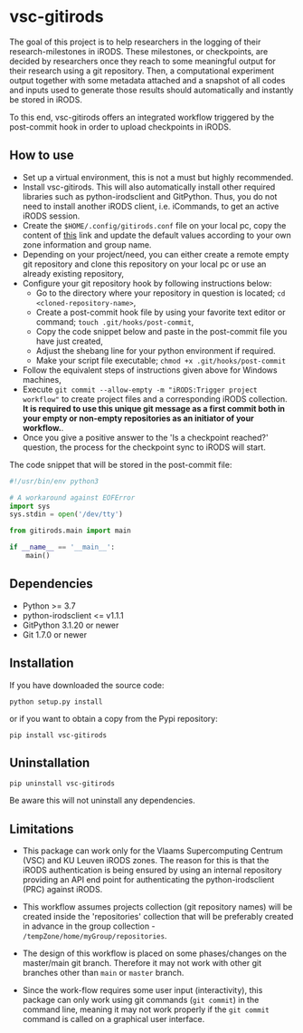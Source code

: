 # vsc-gitirods

The goal of this project is to help researchers in the logging of their research-milestones in iRODS. These milestones, or checkpoints, are decided by researchers once they reach to some meaningful output for their research using a git repository. Then, a computational experiment output together with some metadata attached and a snapshot of all codes and inputs used to generate those results should automatically and instantly be stored in iRODS.

To this end, vsc-gitirods offers an integrated workflow triggered by the post-commit hook in order to upload checkpoints in iRODS. 

## How to use

- Set up a virtual environment, this is not a must but highly recommended.
- Install vsc-gitirods. This will also automatically install other required libraries such as python-irodsclient and GitPython. Thus, you do not need to install another iRODS client, i.e. iCommands, to get an active iRODS session.
- Create the `$HOME/.config/gitirods.conf` file on your local pc, copy the content of [this](gitirods.conf) link and update the default values according to your own zone information and group name.
- Depending on your project/need, you can either create a remote empty git repository and clone this repository on your local pc or use an already existing repository,
- Configure your git repository hook by following instructions below:
    * Go to the directory where your repository in question is located; `cd <cloned-repository-name>`,
    * Create a post-commit hook file by using your favorite text editor or command; `touch .git/hooks/post-commit`,
    * Copy the code snippet below and paste in the post-commit file you have just created,
    * Adjust the shebang line for your python environment if required.
    * Make your script file executable; `chmod +x .git/hooks/post-commit`
- Follow the equivalent steps of instructions given above for Windows machines,
- Execute `git commit --allow-empty -m "iRODS:Trigger project workflow"` to create project files and a corresponding iRODS collection. **It is required to use this unique git message as a first commit both in your empty or non-empty repositories as an initiator of your workflow.**.
- Once you give a positive answer to the 'Is a checkpoint reached?' question, the process for the checkpoint sync to iRODS will start.


The code snippet that will be stored in the post-commit file:

```python
#!/usr/bin/env python3

# A workaround against EOFError
import sys
sys.stdin = open('/dev/tty')

from gitirods.main import main

if __name__ == '__main__':
    main()
```


## Dependencies

- Python >= 3.7
- python-irodsclient <= v1.1.1
- GitPython 3.1.20 or newer
- Git 1.7.0 or newer

## Installation

If you have downloaded the source code:

    python setup.py install

or if you want to obtain a copy from the Pypi repository:

    pip install vsc-gitirods

## Uninstallation

    pip uninstall vsc-gitirods

Be aware this will not uninstall any dependencies.

## Limitations

- This package can work only for the Vlaams Supercomputing Centrum (VSC) and KU Leuven iRODS zones. The reason for this is that the iRODS authentication is being ensured by using an internal repository providing an API end point for authenticating the python-irodsclient (PRC) against iRODS.

- This workflow assumes projects collection (git repository names) will be created inside the 'repositories' collection that will be preferably created in advance in the group collection - `/tempZone/home/myGroup/repositories`.

- The design of this workflow is placed on some phases/changes on the master/main git branch. Therefore it may not work with other git branches other than `main` or `master` branch.

- Since the work-flow requires some user input (interactivity), this package can only work using git commands (`git commit`) in the command line, meaning it may not work properly if the `git commit` command is called on a graphical user interface.

